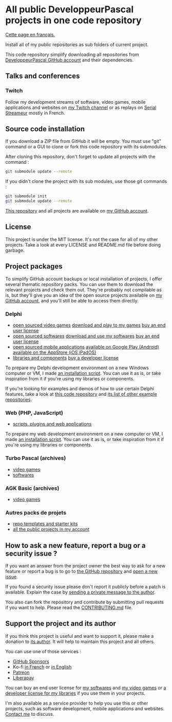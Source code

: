 # All public DeveloppeurPascal projects in one code repository

[Cette page en français.](LISEZMOI.md)

Install all of my public repositories as sub folders of current project.

This code repository simplify downloading all repositories from [DeveloppeurPascal GitHub account](https://github.com/DeveloppeurPascal) and their dependencies.

## Talks and conferences

### Twitch

Follow my development streams of software, video games, mobile applications and websites on [my Twitch channel](https://www.twitch.tv/patrickpremartin) or as replays on [Serial Streameur](https://serialstreameur.fr) mostly in French.

## Source code installation

If you download a ZIP file from GitHub it will be empty. You must use "git" command or a GUI to clone or fork this code repository with its submodules.

After cloning this repository, don't forget to update all projects with the command :

```bash
git submodule update --remote
```

If you didn't clone the project with its sub modules, use those git commands : 

```bash
git submodule init
git submodule update --remote
```

[This repository](https://github.com/DeveloppeurPascal/_AllProjects) and all projects are available on [my GitHub account](https://github.com/DeveloppeurPascal).

## License

This project is under the MIT license. It's not the case for all of my other projects. Take a look at every LICENSE and README.md file before doing garbage.

## Project packages

To simplify GitHub account backups or local installation of projects, I offer several thematic repository packs. You can use them to download the relevant projects and check them out. They're probably not compilable as is, but they'll give you an idea of the open source projects available on [my GitHub account](https://github.com/DeveloppeurPascal), and you'll still be able to access them directly.

### Delphi

* [open sourced video games](https://github.com/DeveloppeurPascal/Delphi-Games-Pack) [download and play to my games](https://gamolf.fr) [buy an end user license](https://lic.gamolf.fr/stores.php?lng=en)
* [open sourced softwares](https://github.com/DeveloppeurPascal/Delphi-ProgramsAndTools-Pack) [download and use my softwares](https://lic.olfsoftware.fr/products.php?lng=en) [buy an end user license](https://lic.olfsoftware.fr/stores.php?lng=en)
* [open sourced mobile applications](https://github.com/DeveloppeurPascal/Mobile-Apps-in-Delphi-Pack) [available on Google Play (Android)](https://play.google.com/store/apps/dev?id=8272814550297637230) [available on the AppStore (iOS,iPadOS)](https://apps.apple.com/fr/developer/patrick-premartin/id545168956)
* [libraries and components](https://github.com/DeveloppeurPascal/Delphi-ComponentsAndLibraries-Pack) [buy a developer license](https://store.developpeur-pascal.fr/en/)

To prepare my Delphi development environment on a new Windows computer or VM, I made [an installation script](https://github.com/DeveloppeurPascal/__MyMinimalDependenciesForWorkingWithDelphi). You can use it as is, or take inspiration from it if you're using my libraries or components.

If you're looking for examples and demos of how to use certain Delphi features, take a look at [this code repository](https://github.com/DeveloppeurPascal/Delphi-samples) and [its list of other example repositories](https://github.com/DeveloppeurPascal/Delphi-samples/blob/main/OtherDelphiSampleRepositories.md).

### Web (PHP, JavaScript)

* [scripts, plugins and web applications](https://github.com/DeveloppeurPascal/PHP-Scripts-Pack)

To prepare my web development environment on a new computer or VM, I made [an installation script](https://github.com/DeveloppeurPascal/__MyMinimalDependenciesForWorkingWithPHP). You can use it as is, or take inspiration from it if you're using my libraries or components.

### Turbo Pascal (archives)

* [video games](https://github.com/DeveloppeurPascal/TurboPascal-Games-Pack)
* [softwares](https://github.com/DeveloppeurPascal/TurboPascal-ProgramsAndTools-Pack)

### AGK Basic (archives)

* [video games](https://github.com/DeveloppeurPascal/AGKBasic-Games-Pack)

### Autres packs de projets

* [repo templates and starter kits](https://github.com/DeveloppeurPascal/DevPas-TemplatesAndStarterKits-Pack)
* [all the public projects in my account](https://github.com/DeveloppeurPascal/_AllProjects)

## How to ask a new feature, report a bug or a security issue ?

If you want an answer from the project owner the best way to ask for a new feature or report a bug is to go to [the GitHub repository](https://github.com/DeveloppeurPascal/_AllProjects) and [open a new issue](https://github.com/DeveloppeurPascal/_AllProjects/issues).

If you found a security issue please don't report it publicly before a patch is available. Explain the case by [sending a private message to the author](https://developpeur-pascal.fr/nous-contacter.php).

You also can fork the repository and contribute by submitting pull requests if you want to help. Please read the [CONTRIBUTING.md](CONTRIBUTING.md) file.

## Support the project and its author

If you think this project is useful and want to support it, please make a donation to [its author](https://github.com/DeveloppeurPascal). It will help to maintain this project and all others.

You can use one of those services :

* [GitHub Sponsors](https://github.com/sponsors/DeveloppeurPascal)
* Ko-fi [in French](https://ko-fi.com/patrick_premartin_fr) or [in English](https://ko-fi.com/patrick_premartin_en)
* [Patreon](https://www.patreon.com/patrickpremartin)
* [Liberapay](https://liberapay.com/PatrickPremartin)

You can buy an end user license for [my softwares](https://lic.olfsoftware.fr/products.php?lng=en) and [my video games](https://lic.gamolf.fr/products.php?lng=en) or [a developer license for my libraries](https://lic.developpeur-pascal.fr/products.php?lng=en) if you use them in your projects.

I'm also available as a service provider to help you use this or other projects, such as software development, mobile applications and websites. [Contact me](https://vasur.fr/about) to discuss.
